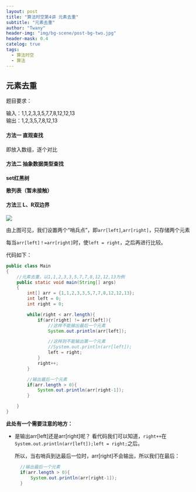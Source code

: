 ```yaml
---
layout: post
title: "算法时空第4讲 元素去重"
subtitle: "元素去重"
author: "Twany"
header-img: "img/bg-scene/post-bg-two.jpg"
header-mask: 0.4
catelog: true
tags:
  - 算法时空
  - 算法
---
```


## 元素去重
题目要求：

输入：1,1,2,3,3,5,7,7,8,12,12,13 <br>
输出：1,2,3,5,7,8,12,13

#### 方法一 直观查找
即放入数组，逐个对比

#### 方法二 抽象数据类型查找
**set红黑树**

**散列表（暂未接触）**

#### 方法三 L、R双边界
![](https://i.loli.net/2019/07/07/5d2162856354a17342.png)

由上图可见，我们设置两个“哨兵点”，即```arr[left]```,```arr[right]```，只存储两个元素

每当```arr[left]！=arr[right]```时，使```left = right```，之后再进行比较。

代码如下：

```java
public class Main
{
    //元素去重，以1,1,2,3,3,5,7,7,8,12,12,13为例
    public static void main(String[] args)
    {
        int[] arr = {1,1,2,3,3,5,7,7,8,12,12,13};
        int left = 0;
        int right = 0;

        while(right < arr.length){
            if(arr[right] != arr[left]){
                //这样不能输出最后一个元素
                System.out.println(arr[left]);

                //这样则不能输出第一个元素
                //System.out.println(arr[left]);
                left = right;
            }
            right++;
        }

        //输出最后一个元素
        if(arr.length > 0){
            System.out.println(arr[right-1]);
        }

    }
}
```

**此处有一个需要注意的地方：**
- 是输出arr[left]还是arr[right]呢？
  看代码我们可以知道，```right++```在```System.out.println(arr[left]);left = right;```之后。

  所以，当右哨兵到达最后一位时，arr[right]不会输出，所以我们在最后：
  ```java
    //输出最后一个元素
    if(arr.length > 0){
        System.out.println(arr[right-1]);
    }
  ```